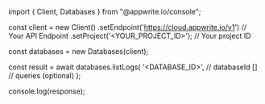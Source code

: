 import { Client, Databases } from "@appwrite.io/console";

const client = new Client()
    .setEndpoint('https://cloud.appwrite.io/v1') // Your API Endpoint
    .setProject('&lt;YOUR_PROJECT_ID&gt;'); // Your project ID

const databases = new Databases(client);

const result = await databases.listLogs(
    '<DATABASE_ID>', // databaseId
    [] // queries (optional)
);

console.log(response);
